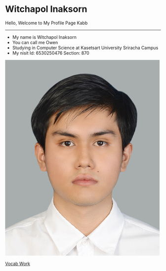 # Witchapol Inaksorn

Hello, Welcome to My Profile Page Kabb

---

- My name is Witchapol Inaksorn
- You can call me Owen
- Studying in Computer Science at Kasetsart University Sriracha Campus
- My nisit Id: 6530250476 Section: 870

![Myprofile](img/profile.jpeg)

[ Vocab Work ](https://witchapolinaksorn.github.io/vlan)
